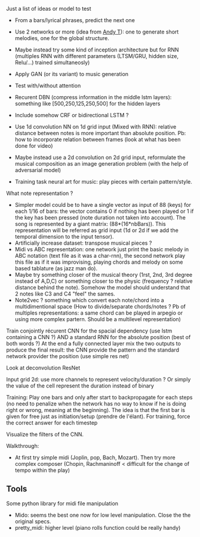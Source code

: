 Just a list of ideas or model to test

* From a bars/lyrical phrases, predict the next one
* Use 2 networks or more (idea from [Andy T](https://github.com/aPToul/Experiments-in-Music)): one to generate short melodies, one for the global structure.
* Maybe instead try some kind of inception architecture but for RNN (multiples RNN with different parameters (LTSM/GRU, hidden size, Relu/...) trained simultaneosly)
* Apply GAN (or its variant) to music generation
* Test with/without attention
* Recurent DBN (compress information in the middle lstm layers): something like [500,250,125,250,500] for the hidden layers
* Include somehow CRF or bidirectional LSTM ?
* Use 1d convolution NN on 1d grid input (Mixed with RNN): relative distance between notes is more important than absolute position. Pb: how to incorporate relation between frames (look at what has been done for video)
* Maybe instead use a 2d convolution on 2d grid input, reformulate the musical composition as an image generation problem (with the help of adversarial model)

* Training task neural art for music: play pieces with certain pattern/style.


What note representation ?

* Simpler model could be to have a single vector as input of 88 (keys) for each 1/16 of bars: the vector contains 0 if nothing has been played or 1 if the key has been pressed (note duration not taken into account). The song is represented by a giant matrix: (88*(16*nbBars)). This representation will be referred as grid input (1d or 2d if we add the temporal dimension to the input tensor).
* Artificially increase dataset: transpose musical pieces ?
* Midi vs ABC representation: one network just print the basic melody in ABC notation (text file as it was a char-rnn), the second network play this file as if it was improvising, playing chords and melody on some based tablature (as jazz man do).
* Maybe try something closer of the musical theory (1rst, 2nd, 3rd degree instead of A,D,C) or something closer to the physic (frequency ? relative distance behind the note). Somehow the model should understand that 2 notes like C3 and C4 "feel" the sames.
* Note2vec ? something which convert each note/chord into a multidimentional space (How to divide/separate chords/notes ? Pb of multiples representations: a same chord can be played in arpegio or using more complex partern. Should be a multilevel representation)



Train conjointly récurent CNN  for the spacial dependency (use lstm containing a CNN ?) AND a standard RNN for the absolute position (best of both words ?) At the end a fully connected layer mix the two outputs to produce the final result: the CNN provide the pattern and the standard network provider the position (use simple res net)

Look at deconvolution
ResNet

Input grid 2d: use more channels to represent velocity/duration ?
Or simply the value of the cell represent the duration instead of binary

Training: Play one bars and only after start to backpropagate for each steps (no need to penalize when the network has no way to know if he is doing right or wrong, meaning at the beginning). The idea is that the first bar is given for free just as initiation/setup (prendre de l'élant).
For training, force the correct answer for each timestep

Visualize the filters of the CNN.

Walkthrough:

* At first try simple midi (Joplin, pop, Bach, Mozart). Then try more complex composer (Chopin, Rachmaninoff < difficult for the change of tempo within the play)


## Tools

Some python library for midi file manipulation
* Mido: seems the best one now for low level manipulation. Close the the original specs.
* pretty_midi: higher level (piano rolls function could be really handy)
